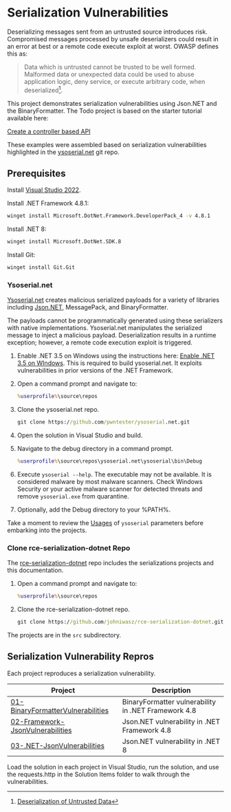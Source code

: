 # Serialization Vulnerabilities

Deserializing messages sent from an untrusted source introduces risk. Compromised messages processed by unsafe deserializers could result in an error at best or a    remote code execute exploit at worst. OWASP defines this as:

>Data which is untrusted cannot be trusted to be well formed. Malformed data or unexpected data could be used to abuse application logic, deny service, or execute arbitrary code, when deserialized[^1].

[^1]: [Deserialization of Untrusted Data](https://owasp.org/www-community/vulnerabilities/Deserialization_of_untrusted_data?WT.mc_id=MVP_337682)

This project demonstrates serialization vulnerabilities using Json.NET and the BinaryFormatter. The Todo project is based on the starter tutorial available here:

[Create a controller based API](https://learn.microsoft.com/en-us/aspnet/core/tutorials/first-web-api?view=aspnetcore-7.0&tabs=visual-studio&WT.mc_id=MVP_337682)

These examples were assembled based on serialization vulnerabilities highlighted in the [ysoserial.net](https://github.com/pwntester/ysoserial.net) git repo.

## Prerequisites

Install [Visual Studio 2022](https://learn.microsoft.com/en-us/visualstudio/install/use-command-line-parameters-to-install-visual-studio?view=vs-2022&WT.mc_id=MVP_337682).

Install .NET Framework 4.8.1:

``` bat
winget install Microsoft.DotNet.Framework.DeveloperPack_4 -v 4.8.1
```

Install .NET 8:

``` bat
winget install Microsoft.DotNet.SDK.8
```

Install Git:

``` bat
winget install Git.Git
```

### Ysoserial.net

[Ysoserial.net](https://github.com/pwntester/ysoserial.net) creates malicious serialized payloads for a variety of libraries including [Json.NET](https://www.newtonsoft.com/json), MessagePack, and BinaryFormatter.

The payloads cannot be programmatically generated using these serializers with native implementations. Ysoserial.net manipulates the serialized message to inject a malicious payload. Deserialization results in a runtime exception; however, a remote code execution exploit is triggered.

1. Enable .NET 3.5 on Windows using the instructions here: [Enable .NET 3.5 on WIndows](https://learn.microsoft.com/en-us/dotnet/framework/install/dotnet-35-windows?WT.mc_id=MVP_337682). This is required to build ysoserial.net. It exploits vulnerabilities in prior versions of the .NET Framework.

1. Open a command prompt and navigate to:

    ``` bat
    %userprofile%\source\repos
    ```

1. Clone the ysoserial.net repo.

    ``` bat
    git clone https://github.com/pwntester/ysoserial.net.git
    ```

1. Open the solution in Visual Studio and build.

1. Navigate to the debug directory in a command prompt.

    ``` bat
    %userprofile%\source\repos\ysoserial.net\ysoserial\bin\Debug
    ```

1. Execute `ysoserial --help`. The executable may not be available. It is considered malware by most malware scanners. Check Windows Security or your active malware scanner for detected threats and remove `ysoserial.exe` from quarantine.

1. Optionally, add the Debug directory to your %PATH%.

Take a moment to review the [Usages](https://github.com/pwntester/ysoserial.net?tab=readme-ov-file#usage) of `ysoserial` parameters before embarking into the projects.

### Clone rce-serialization-dotnet Repo

The [rce-serialization-dotnet](https://github.com/johniwasz/rce-serialization-dotnet) repo includes the serializations projects and this documentation.

1. Open a command prompt and navigate to:

    ``` bat
    %userprofile%\source\repos
    ```

1. Clone the rce-serialization-dotnet repo.

    ``` bat
    git clone https://github.com/johniwasz/rce-serialization-dotnet.git
    ```

The projects are in the `src` subdirectory.

## Serialization Vulnerability Repros

Each project reproduces a serialization vulnerability.

| Project | Description |
| --- | --- |
| [01-BinaryFormatterVulnerabilities](./BinarySerialization.md) | BinaryFormatter vulnerability in .NET Framework 4.8 |
| [02-Framework-JsonVulnerabilities](./JSONSerialization.md) | Json.NET vulnerability in .NET Framework 4.8 |
| [03-.NET-JsonVulnerabilities](./NET8JSON.md) | Json.NET vulnerability in .NET 8 |

Load the solution in each project in Visual Studio, run the solution, and use the requests.http in the Solution Items folder to walk through the vulnerabilities.
